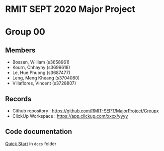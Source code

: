 # RMIT SEPT 2020 Major Project

# Group 00

## Members
* Bossen, William (s3658961)
* Kourn, Chhayhy (s3699618)
* Le, Hue Phuong (s3687477)
* Leng, Meng Kheang (s3704080)
* Villaflores, Vincent (s3728807)

## Records

* Github repository : https://github.com/RMIT-SEPT/MajorProject/Groupx
* ClickUp Workspace : https://app.clickup.com/xxxx/yyyy


## Code documentation

[Quick Start](/docs/README.md) in `docs` folder
